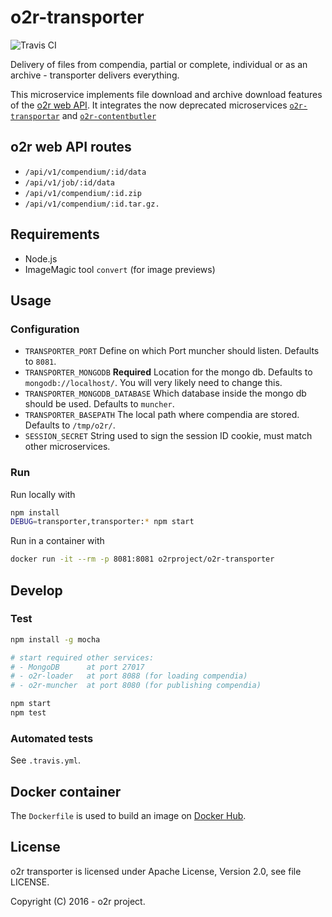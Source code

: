 # o2r-transporter

![Travis CI](https://api.travis-ci.org/o2r-project/o2r-transporter.svg)

Delivery of files from compendia, partial or complete, individual or as an archive - transporter delivers everything.

This microservice implements file download and archive download features of the [o2r web API](http://o2r.info/o2r-web-api).
It integrates the now deprecated microservices [`o2r-transportar`](https://github.com/o2r-project/o2r-transportar/) and [`o2r-contentbutler`](https://github.com/o2r-project/o2r-contentbutler)

## o2r web API routes

- `/api/v1/compendium/:id/data`
- `/api/v1/job/:id/data`
- `/api/v1/compendium/:id.zip`
- `/api/v1/compendium/:id.tar.gz.`

## Requirements

- Node.js
- ImageMagic tool `convert` (for image previews)

## Usage

### Configuration

- `TRANSPORTER_PORT`
  Define on which Port muncher should listen. Defaults to `8081`.
- `TRANSPORTER_MONGODB` __Required__
  Location for the mongo db. Defaults to `mongodb://localhost/`. You will very likely need to change this.
- `TRANSPORTER_MONGODB_DATABASE`
  Which database inside the mongo db should be used. Defaults to `muncher`.
- `TRANSPORTER_BASEPATH`
  The local path where compendia are stored. Defaults to `/tmp/o2r/`.
- `SESSION_SECRET`
  String used to sign the session ID cookie, must match other microservices.

### Run

Run locally with

```bash
npm install
DEBUG=transporter,transporter:* npm start
```

Run in a container with

```bash
docker run -it --rm -p 8081:8081 o2rproject/o2r-transporter
```

## Develop

### Test

```bash
npm install -g mocha

# start required other services:
# - MongoDB      at port 27017
# - o2r-loader   at port 8088 (for loading compendia)
# - o2r-muncher  at port 8080 (for publishing compendia)

npm start
npm test
```

### Automated tests

See `.travis.yml`.

## Docker container

The `Dockerfile` is used to build an image on [Docker Hub](https://hub.docker.com/r/o2rproject/o2r-transporter/).

## License

o2r transporter is licensed under Apache License, Version 2.0, see file LICENSE.

Copyright (C) 2016 - o2r project.